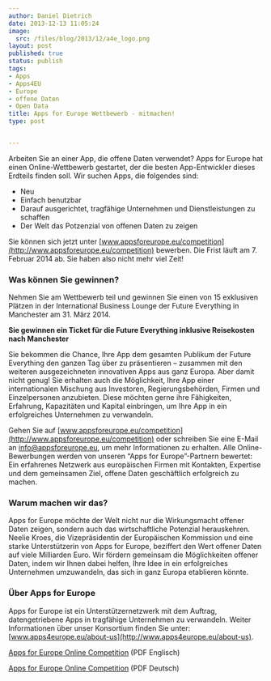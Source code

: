 ```yaml
---
author: Daniel Dietrich
date: 2013-12-13 11:05:24
image:
  src: /files/blog/2013/12/a4e_logo.png
layout: post
published: true
status: publish
tags:
- Apps
- Apps4EU
- Europe
- offene Daten
- Open Data
title: Apps for Europe Wettbewerb - mitmachen!
type: post


---
```


Arbeiten Sie an einer App, die offene Daten verwendet? Apps for Europe hat einen Online-Wettbewerb gestartet, der die besten App-Entwickler dieses Erdteils finden soll. Wir suchen Apps, die folgendes sind:

* Neu  
* Einfach benutzbar  
* Darauf ausgerichtet, tragfähige Unternehmen und Dienstleistungen zu schaffen  
* Der Welt das Potzenzial von offenen Daten zu zeigen

Sie können sich jetzt unter [www.appsforeurope.eu/competition](http://www.appsforeurope.eu/competition) bewerben. Die Frist läuft am 7. Februar 2014 ab. Sie haben also nicht mehr viel Zeit!

### Was können Sie gewinnen?  
Nehmen Sie am Wettbewerb teil und gewinnen Sie einen von 15 exklusiven Plätzen in der International Business Lounge der Future Everything in Manchester am 31. März 2014.

**Sie gewinnen ein Ticket für die Future Everything inklusive Reisekosten nach Manchester**

Sie bekommen die Chance, Ihre App dem gesamten Publikum der Future Everything den ganzen Tag über zu präsentieren – zusammen mit den weiteren ausgezeichneten innovativen Apps aus ganz Europa. Aber damit nicht genug! Sie erhalten auch die Möglichkeit, Ihre App einer internationalen Mischung aus Investoren, Regierungsbehörden, Firmen und Einzelpersonen anzubieten. Diese möchten gerne ihre Fähigkeiten, Erfahrung, Kapazitäten und Kapital einbringen, um Ihre App in ein erfolgreiches Unternehmen zu verwandeln.

Gehen Sie auf [www.appsforeurope.eu/competition](http://www.appsforeurope.eu/competition) oder schreiben Sie eine E-Mail an info@appsforeurope.eu, um mehr Informationen zu erhalten. Alle Online-Bewerbungen werden von unseren “Apps for Europe”-Partnern bewertet: Ein erfahrenes Netzwerk aus europäischen Firmen mit Kontakten, Expertise und dem gemeinsamen Ziel, offene Daten geschäftlich erfolgreich zu machen.

### Warum machen wir das?  
Apps for Europe möchte der Welt nicht nur die Wirkungsmacht offener Daten zeigen, sondern auch das wirtschaftliche Potenzial herauskehren. Neelie Kroes, die Vizepräsidentin der Europäischen Kommission und eine starke Unterstützerin von Apps for Europe, beziffert den Wert offener Daten auf viele Milliarden Euro. Wir fördern gemeinsam die Möglichkeiten offener Daten, indem wir Ihnen dabei helfen, Ihre Idee in ein erfolgreiches Unternehmen umzuwandeln, das sich in ganz Europa etablieren könnte.

### Über Apps for Europe  
Apps for Europe ist ein Unterstützernetzwerk mit dem Auftrag, datengetriebene Apps in tragfähige Unternehmen zu verwandeln. Weiter Informationen über unser Konsortium finden Sie unter: [www.apps4europe.eu/about-us](http://www.apps4europe.eu/about-us).

[Apps for Europe Online Competition](/files/blog/2013/12/Apps-for-Europe-Online-Competition.pdf) (PDF Englisch)

[Apps for Europe Online Competition](/files/blog/2013/12/Apps-for-Europe-Online-Competition_DE.pdf) (PDF Deutsch)

 